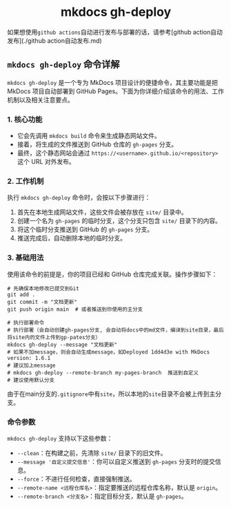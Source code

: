 <h1 align="center">mkdocs gh-deploy</h1>

如果想使用`github actions`自动进行发布与部署的话，请参考[github action自动发布](./github action自动发布.md)



## `mkdocs gh-deploy` 命令详解

`mkdocs gh-deploy` 是一个专为 MkDocs 项目设计的便捷命令，其主要功能是把 MkDocs 项目自动部署到 GitHub Pages。下面为你详细介绍该命令的用法、工作机制以及相关注意要点。



### 1. 核心功能

- 它会先调用 `mkdocs build` 命令来生成静态网站文件。
- 接着，将生成的文件推送到 GitHub 仓库的 `gh-pages` 分支。
- 最终，这个静态网站会通过 `https://<username>.github.io/<repository>` 这个 URL 对外发布。



### 2. 工作机制

执行 `mkdocs gh-deploy` 命令时，会按以下步骤进行：

1. 首先在本地生成网站文件，这些文件会被存放在 `site/` 目录中。
2. 创建一个名为 `gh-pages` 的临时分支，这个分支只包含 `site/` 目录下的内容。
3. 将这个临时分支推送到 GitHub 的 `gh-pages` 分支。
4. 推送完成后，自动删除本地的临时分支。



### 3. 基础用法

使用该命令的前提是，你的项目已经和 GitHub 仓库完成关联。操作步骤如下：

```shell
# 先确保本地修改已提交到Git
git add .
git commit -m "文档更新"
git push origin main  # 或者推送到你使用的主分支

# 执行部署命令
# 执行部署（会自动创建gh-pages分支, 会自动将docs中的md文件，编译到site目录，最后将site内的文件上传到gp-pates分支）
mkdocs gh-deploy --message "文档更新"
# 如果不加message，则会自动生成message，如Deployed 1dd4d3e with MkDocs version: 1.6.1
# 建议加上message
# mkdocs gh-deploy --remote-branch my-pages-branch  推送到自定义
# 建议使用默认分支
```

由于在main分支的`.gitignore`中有`site`，所以本地的`site`目录不会被上传到主分支。



### 命令参数

`mkdocs gh-deploy` 支持以下这些参数：

- `--clean`：在构建之前，先清除 `site/` 目录下的旧文件。
- `--message '自定义提交信息'`：你可以自定义推送到 `gh-pages` 分支时的提交信息。
- `--force`：不进行任何检查，直接强制推送。
- `--remote-name <远程仓库名>`：指定要推送的远程仓库名称，默认是 `origin`。
- `--remote-branch <分支名>`：指定目标分支，默认是 `gh-pages`。

